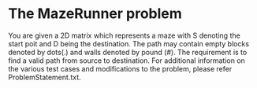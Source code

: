 # The MazeRunner problem
You are given a 2D matrix which represents a maze with S denoting the start poit and D being the destination. The path may contain empty blocks denoted by dots(.) and walls denoted by pound (#).
The requirement is to find a valid path from source to destination. For additional information on the various test cases and modifications to the problem, please refer ProblemStatement.txt.
